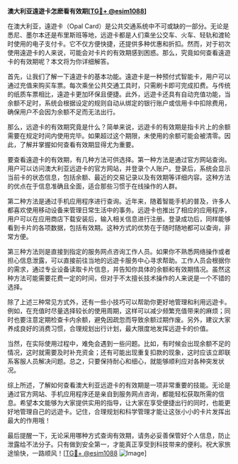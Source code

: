 **澳大利亚遠遊卡怎麽看有效期[[TG💪+ @esim1088](https://t.me/s/esim1088)]**

在澳大利亚，遠遊卡（Opal Card）是公共交通系统中不可或缺的一部分。无论是悉尼、墨尔本还是布里斯班等地，远遊卡都是人们乘坐公交车、火车、轻轨和渡轮时使用的电子支付卡。它不仅方便快捷，还提供多种优惠和折扣。然而，对于初次使用遠遊卡的人来说，可能会对卡片的有效期感到困惑。那么，究竟如何查看遠遊卡的有效期呢？本文将为你详细解答。

首先，让我们了解一下遠遊卡的基本功能。遠遊卡是一种预付式智能卡，用户可以通过充值来购买车票。每次乘坐公共交通工具时，只需刷卡即可完成扣费。与传统的纸质车票相比，遠遊卡更加环保且便捷。此外，远遊卡还具有自动充值功能，当余额不足时，系统会根据设定的规则自动从绑定的银行账户或信用卡中扣除费用，确保用户不会因为余额不足而无法出行。

那么，远遊卡的有效期究竟是什么？简单来说，远遊卡的有效期是指卡片上的余额需要在规定时间内使用完毕。如果超过这个期限，未使用的余额可能会被清零。因此，了解并掌握如何查看有效期显得尤为重要。

要查看遠遊卡的有效期，有几种方法可供选择。第一种方法是通过官方网站查询。用户可以访问澳大利亚远遊卡的官方网站，并登录个人账户。登录后，系统会显示当前卡的状态信息，包括余额、最近的交易记录以及有效期等详细内容。这种方法的优点在于信息准确且全面，适合那些习惯于在线操作的人群。

第二种方法是通过手机应用程序进行查询。近年来，随着智能手机的普及，许多人都喜欢使用移动设备来管理日常生活中的事务。远遊卡也推出了相应的应用程序，用户可以在应用商店下载安装后，输入相关信息进行注册。登录成功后，同样能够看到卡片的各项数据，包括有效期。这种方式的优势在于随时随地都可以查询，非常方便。

第三种方法则是直接到指定的服务网点咨询工作人员。如果你不熟悉网络操作或者担心信息泄露，可以直接前往当地的远遊卡服务中心寻求帮助。工作人员会根据你的需求，通过专业设备读取卡片信息，并告知你具体的余额和有效期情况。虽然这种方法可能需要花费一定的时间，但对于不太擅长技术操作的人来说是一个不错的选择。

除了上述三种常见方式外，还有一些小技巧可以帮助你更好地管理和利用远遊卡。例如，在充值时尽量选择较长的使用周期，这样可以减少频繁充值带来的麻烦；同时也要注意定期检查卡内余额，避免因疏忽而导致余额过期作废。另外，建议大家养成良好的消费习惯，合理规划出行计划，最大限度地发挥远遊卡的价值。

当然，在实际使用过程中，难免会遇到一些问题。比如，有时候会出现余额不足的情况，这时就需要及时补充资金；还有可能出现重复扣款的现象，这时应该立即联系客服人员解决问题。总之，只要保持耐心和细心，就能够顺利应对各种突发状况。

综上所述，了解如何查看澳大利亚远遊卡的有效期是一项非常重要的技能。无论是通过官方网站、手机应用程序还是亲自到服务网点咨询，都能轻松获取所需的信息。希望本文能够为大家提供实用的指导，让大家在享受便捷出行的同时，也能更好地管理自己的远遊卡。记住，合理规划和科学管理才能让这张小小的卡片发挥出最大的作用哦！

最后提醒一下，无论采用哪种方式查询有效期，请务必妥善保管好个人信息，防止泄露给不法分子。只有做到安全第一，才能真正享受到科技带来的便利。祝大家旅途愉快，一路顺风！[[TG💪+ @esim1088](https://t.me/s/esim1088) ![Image](https://i.postimg.cc/4NQfJmqS/Snipaste-2025-05-13-00-14-12.png)]